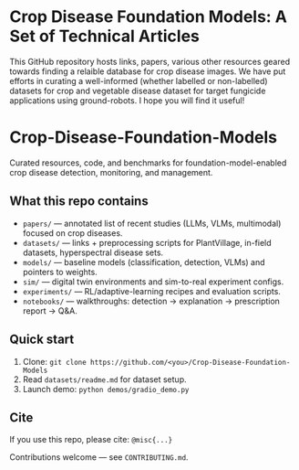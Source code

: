# Crop Disease Foundation Models: A Set of Technical Articles

This GitHub repository hosts links, papers, various other resources geared towards finding a relaible database for crop disease images. We have put efforts in curating a well-informed (whether labelled or non-labelled) datasets for crop and vegetable disease dataset for target fungicide applications using ground-robots. I hope you will find it useful! 

# Crop-Disease-Foundation-Models

Curated resources, code, and benchmarks for foundation-model-enabled crop disease detection, monitoring, and management.

## What this repo contains
- `papers/` — annotated list of recent studies (LLMs, VLMs, multimodal) focused on crop diseases.
- `datasets/` — links + preprocessing scripts for PlantVillage, in-field datasets, hyperspectral disease sets.
- `models/` — baseline models (classification, detection, VLMs) and pointers to weights.
- `sim/` — digital twin environments and sim-to-real experiment configs.
- `experiments/` — RL/adaptive-learning recipes and evaluation scripts.
- `notebooks/` — walkthroughs: detection → explanation → prescription report → Q&A.

## Quick start
1. Clone: `git clone https://github.com/<you>/Crop-Disease-Foundation-Models`
2. Read `datasets/readme.md` for dataset setup.
3. Launch demo: `python demos/gradio_demo.py`

## Cite
If you use this repo, please cite: `@misc{...}`

Contributions welcome — see `CONTRIBUTING.md`.

